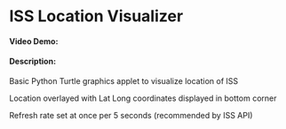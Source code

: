 # ISS Location Visualizer
#### Video Demo:  <URL HERE>
#### Description:

Basic Python Turtle graphics applet to visualize location of ISS

Location overlayed with Lat Long coordinates displayed in bottom corner

Refresh rate set at once per 5 seconds (recommended by ISS API)

